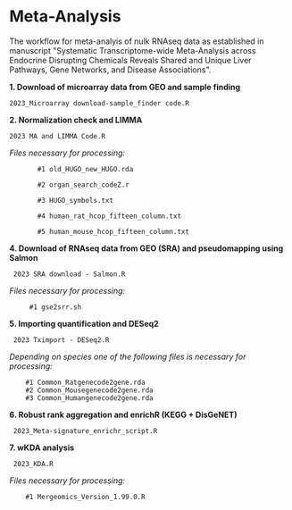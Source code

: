# Meta-Analysis

The workflow for meta-analyis of nulk RNAseq data as established in manuscript "Systematic Transcriptome-wide Meta-Analysis across Endocrine Disrupting Chemicals Reveals Shared and Unique Liver Pathways, Gene Networks, and Disease Associations".


__1. Download of microarray data from GEO and sample finding__  

    2023_Microarray download-sample_finder code.R

__2. Normalization check and LIMMA__

    2023 MA and LIMMA Code.R

   _Files necessary for processing:_

           #1 old_HUGO_new_HUGO.rda

           #2 organ_search_codeZ.r

           #3 HUGO_symbols.txt

           #4 human_rat_hcop_fifteen_column.txt

           #5 human_mouse_hcop_fifteen_column.txt
           
__4. Download of RNAseq data from GEO (SRA) and pseudomapping using Salmon__

     2023 SRA download - Salmon.R

_Files necessary for processing:_

         #1 gse2srr.sh

__5. Importing quantification and DESeq2__

     2023 Tximport - DESeq2.R
     
_Depending on species one of the following files is necessary for processing:_

        #1 Common_Ratgenecode2gene.rda
        #2 Common_Mousegenecode2gene.rda
        #3 Common_Humangenecode2gene.rda
        
__6. Robust rank aggregation and enrichR (KEGG + DisGeNET)__

     2023_Meta-signature_enrichr_script.R

__7. wKDA analysis__

     2023_KDA.R
     
_Files necessary for processing:_

        #1 Mergeomics_Version_1.99.0.R 
   
